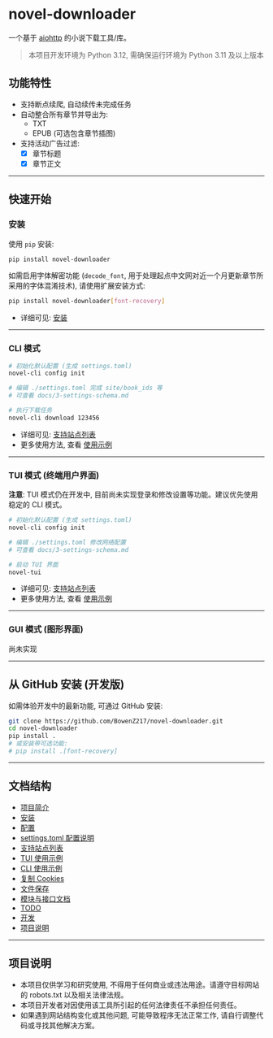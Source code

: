 # novel-downloader

一个基于 [aiohttp](https://github.com/aio-libs/aiohttp) 的小说下载工具/库。

> 本项目开发环境为 Python 3.12, 需确保运行环境为 Python 3.11 及以上版本

## 功能特性

- 支持断点续爬, 自动续传未完成任务
- 自动整合所有章节并导出为:
  - TXT
  - EPUB (可选包含章节插图)
- 支持活动广告过滤:
  - [x] 章节标题
  - [x] 章节正文

---

## 快速开始

### 安装

使用 `pip` 安装:

```bash
pip install novel-downloader
```

如需启用字体解密功能 (`decode_font`, 用于处理起点中文网对近一个月更新章节所采用的字体混淆技术), 请使用扩展安装方式:

```bash
pip install novel-downloader[font-recovery]
```

- 详细可见: [安装](docs/1-installation.md)

---

### CLI 模式

```bash
# 初始化默认配置 (生成 settings.toml)
novel-cli config init

# 编辑 ./settings.toml 完成 site/book_ids 等
# 可查看 docs/3-settings-schema.md

# 执行下载任务
novel-cli download 123456
```

- 详细可见: [支持站点列表](docs/4-supported-sites.md)
- 更多使用方法, 查看 [使用示例](docs/6-cli-usage-examples.md)

---

### TUI 模式 (终端用户界面)

**注意**: TUI 模式仍在开发中, 目前尚未实现登录和修改设置等功能。建议优先使用稳定的 CLI 模式。

```bash
# 初始化默认配置 (生成 settings.toml)
novel-cli config init

# 编辑 ./settings.toml 修改网络配置
# 可查看 docs/3-settings-schema.md

# 启动 TUI 界面
novel-tui
```

- 详细可见: [支持站点列表](docs/4-supported-sites.md)
- 更多使用方法, 查看 [使用示例](docs/5-tui-usage-examples.md)

---

### GUI 模式 (图形界面)

尚未实现

---

## 从 GitHub 安装 (开发版)

如需体验开发中的最新功能, 可通过 GitHub 安装:

```bash
git clone https://github.com/BowenZ217/novel-downloader.git
cd novel-downloader
pip install .
# 或安装带可选功能:
# pip install .[font-recovery]
```

---

## 文档结构

- [项目简介](#项目简介)
- [安装](docs/1-installation.md)
- [配置](docs/2-configuration.md)
- [settings.toml 配置说明](docs/3-settings-schema.md)
- [支持站点列表](docs/4-supported-sites.md)
- [TUI 使用示例](docs/5-tui-usage-examples.md)
- [CLI 使用示例](docs/6-cli-usage-examples.md)
- [复制 Cookies](docs/copy-cookies.md)
- [文件保存](docs/file-saving.md)
- [模块与接口文档](docs/api/README.md)
- [TODO](docs/todo.md)
- [开发](docs/develop.md)
- [项目说明](#项目说明)

---

## 项目说明

- 本项目仅供学习和研究使用, 不得用于任何商业或违法用途。请遵守目标网站的 robots.txt 以及相关法律法规。
- 本项目开发者对因使用该工具所引起的任何法律责任不承担任何责任。
- 如果遇到网站结构变化或其他问题, 可能导致程序无法正常工作, 请自行调整代码或寻找其他解决方案。
